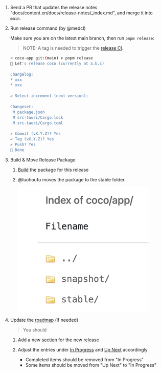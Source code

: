 1. Send a PR that updates the release notes "docs/content.en/docs/release-notes/_index.md", and 
   merge it into `main`.

2. Run release command (by @medcl) 

   Make sure you are on the latest main branch, then run `pnpm release`:

   > NOTE: A tag is needed to trigger the [release CI][release_ci].

   ```sh
   ➜ coco-app git:(main) ✗ pnpm release
   🚀 Let's release coco (currently at a.b.c)

   Changelog:
   * xxx
   * xxx

   ✔ Select increment (next version): 

   Changeset:
    M package.json
    M src-tauri/Cargo.lock
    M src-tauri/Cargo.toml

   ✔ Commit (vX.Y.Z)? Yes
   ✔ Tag (vX.Y.Z)? Yes
   ✔ Push? Yes
   🏁 Done
   ```

3. Build & Move Release Package

   1. [Build][ci] the package for this release
   2. @luohoufu moves the package to the stable folder.

      ![release](./docs/static/img/release.png)

4. Update the [roadmap](https://coco.rs/en/roadmap) (if needed)

   > You should

   1. Add a new [section][roadmap_new] for the new release
   2. Adjust the entries under [In Progress][in_prog] and [Up Next][up_next] accordingly

      * Completed items should be removed from "In Progress"
      * Some items should be moved from "Up Next" to "In Progress"


[release_ci]: https://github.com/infinilabs/coco-app/blob/main/.github/workflows/release.yml
[ci]: https://github.com/infinilabs/ci/actions/workflows/coco-app.yml
[roadmap_new]: https://github.com/infinilabs/coco-website/blob/5ae30bdfad0724bf27b4da8621b86be1dbe7bb8b/i18n/locales/en.json#L206-L218
[in_prog]: https://github.com/infinilabs/coco-website/blob/5ae30bdfad0724bf27b4da8621b86be1dbe7bb8b/i18n/locales/en.json#L121
[up_next]: https://github.com/infinilabs/coco-website/blob/5ae30bdfad0724bf27b4da8621b86be1dbe7bb8b/i18n/locales/en.json#L156